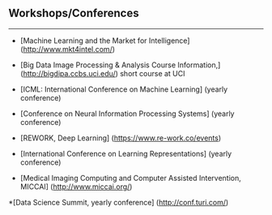 

## Workshops/Conferences
---------------------

* [Machine Learning and the Market for Intelligence] (http://www.mkt4intel.com/)

* [Big Data Image Processing & Analysis Course Information,] (http://bigdipa.ccbs.uci.edu/)
short course at UCI


* [ICML: International Conference on Machine Learning] (yearly conference)

* [Conference on Neural Information Processing Systems] (yearly conference)

* [REWORK, Deep Learning] (https://www.re-work.co/events)

* [International Conference on Learning Representations] (yearly conference)

* [Medical Imaging Computing and Computer Assisted Intervention, MICCAI] (http://www.miccai.org/)

*[Data Science Summit, yearly conference] (http://conf.turi.com/)
